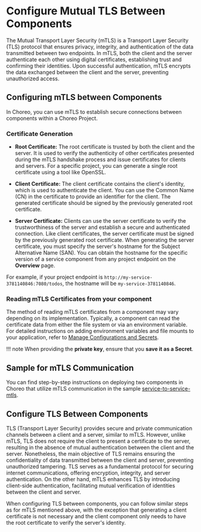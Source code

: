 # Configure Mutual TLS Between Components

The Mutual Transport Layer Security (mTLS) is a Transport Layer Security (TLS) protocol that ensures privacy, integrity, and authentication of the data transmitted between two endpoints. In mTLS, both the client and the server authenticate each other using digital certificates, establishing trust and confirming their identities. Upon successful authentication, mTLS encrypts the data exchanged between the client and the server, preventing unauthorized access.

## Configuring mTLS between Components

In Choreo, you can use mTLS to establish secure connections between components within a Choreo Project.

### Certificate Generation

- **Root Certificate:** The root certificate is trusted by both the client and the server. It is used to verify the authenticity of other certificates presented during the mTLS handshake process and issue certificates for clients and servers. For a specific project, you can generate a single root certificate using a tool like OpenSSL.

- **Client Certificate:** The client certificate contains the client's identity, which is used to authenticate the client. You can use the Common Name (CN) in the certificate to provide an identifier for the client. The generated certificate should be signed by the previously generated root certificate.

- **Server Certificate:** Clients can use the server certificate to verify the trustworthiness of the server and establish a secure and authenticated connection. Like client certificates, the server certificate must be signed by the previously generated root certificate. When generating the server certificate, you must specify the server's hostname for the Subject Alternative Name (SAN). You can obtain the hostname for the specific version of a service component from any project endpoint on the **Overview** page.

For example, if your project endpoint is `http://my-service-3781140846:7080/todos`, the hostname will be `my-service-3781140846`.

### Reading mTLS Certificates from your component

The method of reading mTLS certificates from a component may vary depending on its implementation. Typically, a component can read the certificate data from either the file system or via an environment variable. For detailed instructions on adding environment variables and file mounts to your application, refer to [Manage Configurations and Secrets](../devops-and-ci-cd/manage-configurations-and-secrets.md).

!!! note
    When providing the **private key**, ensure that you **save it as a Secret**.

## Sample for mTLS Communication

You can find step-by-step instructions on deploying two components in Choreo that utilize mTLS communication in the sample [service-to-service-mtls](https://github.com/wso2/choreo-sample-apps/tree/main/go/service-to-service-mtls).

## Configure TLS Between Components

TLS (Transport Layer Security) provides secure and private communication channels between a client and a server, similar to mTLS. However, unlike mTLS, TLS does not require the client to present a certificate to the server, resulting in the absence of mutual authentication between the client and the server. Nonetheless, the main objective of TLS remains ensuring the confidentiality of data transmitted between the client and server, preventing unauthorized tampering. TLS serves as a fundamental protocol for securing internet communications, offering encryption, integrity, and server authentication. On the other hand, mTLS enhances TLS by introducing client-side authentication, facilitating mutual verification of identities between the client and server.

When configuring TLS between components, you can follow similar steps as for mTLS mentioned above, with the exception that generating a client certificate is not necessary and the client component only needs to have the root certificate to verify the server's identity.